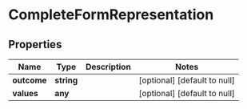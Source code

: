 # CompleteFormRepresentation

## Properties
Name | Type | Description | Notes
------------ | ------------- | ------------- | -------------
**outcome** | **string** |  | [optional] [default to null]
**values** | **any** |  | [optional] [default to null]


